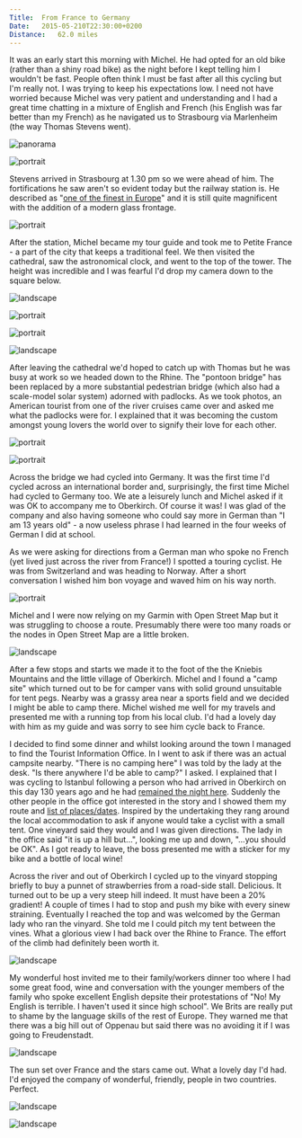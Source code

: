 ```yaml
---
Title:	From France to Germany
Date:	2015-05-210T22:30:00+0200
Distance:	62.0 miles
---
```


It was an early start this morning with Michel. He had opted for an old bike (rather than a shiny road bike) as the night before I kept telling him I wouldn't be fast. People often think I must be fast after all this cycling but I'm really not. I was trying to keep his expectations low. I need not have worried because Michel was very patient and understanding and I had a great time chatting in a mixture of English and French (his English was far better than my French) as he navigated us to Strasbourg via Marlenheim (the way Thomas Stevens went).

![panorama](https://farm6.staticflickr.com/5338/17432086173_5fc72b7801_k_d.jpg "Panoramic cycle ride from Saverne to Strasbourg with Michel")

![portrait](https://farm9.staticflickr.com/8763/17864803748_d1359568b4.jpg "Morning ride from Saverne")

Stevens arrived in Strasbourg at 1.30 pm so we were ahead of him. The fortifications he saw aren't so evident today but the railway station is. He described as "[one of the finest in Europe](http://www.strudel.org.uk/blog/stevens/000149.shtml#previous)" and it is still quite magnificent with the addition of a modern glass frontage.

![portrait](https://farm9.staticflickr.com/8879/17866472759_c1ee008dac.jpg "Strasbourg station")

After the station, Michel became my tour guide and took me to Petite France - a part of the city that keeps a traditional feel. We then visited the cathedral, saw the astronomical clock, and went to the top of the tower. The height was incredible and I was fearful I'd drop my camera down to the square below.

![landscape](https://farm6.staticflickr.com/5464/17865049760_c358bca338.jpg "Petite France")

![portrait](https://farm9.staticflickr.com/8880/17864880468_78685d190f.jpg "Strasbourg cathedral")

![portrait](https://farm6.staticflickr.com/5452/17430215044_6e1efa8787.jpg "Astronomical clock in Strasbourg cathedral")

![landscape](https://farm6.staticflickr.com/5340/18049516902_9c743f051e.jpg "View from the top of Strasbourg cathedral")

After leaving the cathedral we'd hoped to catch up with Thomas but he was busy at work so we headed down to the Rhine. The "pontoon bridge" has been replaced by a more substantial pedestrian bridge (which also had a scale-model solar system) adorned with padlocks. As we took photos, an American tourist from one of the river cruises came over and asked me what the padlocks were for. I explained that it was becoming the custom amongst young lovers the world over to signify their love for each other.

![portrait](https://farm9.staticflickr.com/8790/17432345593_9c8f5afc6d.jpg "Which way to Istanbul?")

![portrait](https://farm9.staticflickr.com/8810/18053769241_99eb02b9bd.jpg "Crossing from France (left) to Germany (right) over the Rhine")

Across the bridge we had cycled into Germany. It was the first time I'd cycled across an international border and, surprisingly, the first time Michel had cycled to Germany too. We ate a leisurely lunch and Michel asked if it was OK to accompany me to Oberkirch. Of course it was! I was glad of the company and also having someone who could say more in German than "I am 13 years old" - a now useless phrase I had learned in the four weeks of German I did at school.

As we were asking for directions from a German man who spoke no French (yet lived just across the river from France!) I spotted a touring cyclist. He was from Switzerland and was heading to Norway. After a short conversation I wished him bon voyage and waved him on his way north.

![portrait](https://farm4.staticflickr.com/3936/19445536502_e599c3b144.jpg "Swiss cyclist heading north to Norway. Ortleib panniers as standard from now on.")

Michel and I were now relying on my Garmin with Open Street Map but it was struggling to choose a route. Presumably there were too many roads or the nodes in Open Street Map are a little broken. 

![landscape](https://farm8.staticflickr.com/7675/17430278434_be393e011b.jpg "My excellent cycling companion for the day")

After a few stops and starts we made it to the foot of the the Kniebis Mountains and the little village of Oberkirch. Michel and I found a "camp site" which turned out to be for camper vans with solid ground unsuitable for tent pegs. Nearby was a grassy area near a sports field and we decided I might be able to camp there. Michel wished me well for my travels and presented me with a running top from his local club. I'd had a lovely day with him as my guide and was sorry to see him cycle back to France. 

I decided to find some dinner and whilst looking around the town I managed to find the Tourist Information Office. In I went to ask if there was an actual campsite nearby. "There is no camping here" I was told by the lady at the desk. "Is there anywhere I'd be able to camp?" I asked. I explained that I was cycling to Istanbul following a person who had arrived in Oberkirch on this day 130 years ago and he had [remained the night here](http://www.strudel.org.uk/blog/stevens/000150.shtml#blog). Suddenly the other people in the office got interested in the story and I showed them my route and [list of places/dates](https://github.com/slowe/RTWbike/blob/master/places.txt). Inspired by the undertaking they rang around the local accommodation to ask if anyone would take a cyclist with a small tent. One vineyard said they would and I was given directions. The lady in the office said "it is up a hill but...", looking me up and down, "...you should be OK". As I got ready to leave, the boss presented me with a sticker for my bike and a bottle of local wine!

Across the river and out of Oberkirch I cycled up to the vinyard stopping briefly to buy a punnet of strawberries from a road-side stall. Delicious. It turned out to be up a very steep hill indeed. It must have been a 20% gradient! A couple of times I had to stop and push my bike with every sinew straining. Eventually I reached the top and was welcomed by the German lady who ran the vinyard. She told me I could pitch my tent between the vines. What a glorious view I had back over the Rhine to France. The effort of the climb had definitely been worth it.

![landscape](https://farm9.staticflickr.com/8783/18053940911_0180d9560d.jpg "The view back to France from where I camped.")

My wonderful host invited me to their family/workers dinner too where I had some great food, wine and conversation with the younger members of the family who spoke excellent English depsite their protestations of "No! My English is terrible. I haven't used it since high school". We Brits are really put to shame by the language skills of the rest of Europe. They warned me that there was a big hill out of Oppenau but said there was no avoiding it if I was going to Freudenstadt.

![landscape](https://farm9.staticflickr.com/8807/17865047708_619cef40b0.jpg "My wonderful hosts in Oberkirch")

The sun set over France and the stars came out. What a lovely day I'd had. I'd enjoyed the company of wonderful, friendly, people in two countries. Perfect.

![landscape](https://farm6.staticflickr.com/5468/18049624232_54e03dbe34.jpg "Sunset over France")

![landscape](https://farm1.staticflickr.com/449/19445561702_d35541bfcb.jpg "Night at the vinyard")